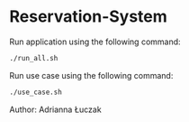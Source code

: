 # Reservation-System
Run application using the following command:
```bash
./run_all.sh
```
Run use case using the following command:
```bash
./use_case.sh
```

Author: Adrianna Łuczak